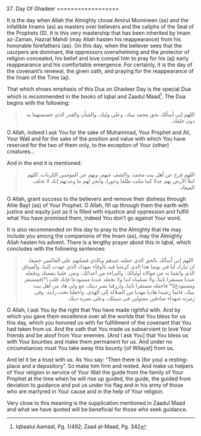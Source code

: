37. Day Of Ghadeer
==================

It is the day when Allah the Almighty chose Amirul Momineen (as) and the
infallible Imams (as) as masters over believers and the caliphs of the
Seal of the Prophets (S). It is this very mastership that has been
inherited by Imam az-Zaman, Hazrat Mahdi (may Allah hasten his
reappearance) from his honorable forefathers (as). On this day, when the
believer sees that the usurpers are dominant, the oppressors
overwhelming and the protector of religion concealed, his belief and
love compel him to pray for his (aj) early reappearance and his
comfortable emergence. For certainly, it is the day of the covenant’s
renewal, the given oath, and praying for the reappearance of the Imam of
the Time (aj).

That which shows emphasis of this Dua on Ghadeer Day is the special Dua
which is recommended in the books of Iqbal and Zaadul Maad[^1]. The Dua
begins with the following:

<blockquote dir="rtl">
  <p>
اللهم إني أسألك بحق محمد نبيك، وعلي وليك، والشأن والقدر الذي خصصتهما
به دون خلقك. 
  </p>
</blockquote>

O Allah, indeed I ask You for the sake of Muhammad, Your Prophet and
Ali, Your Wali and for the sake of the position and value with which You
have reserved for the two of them only, to the exception of Your (other)
creatures…

And in the end it is mentioned:

<blockquote dir="rtl">
  <p>
اللهم فرج عن أهل بيت محمد، واكشف عنهم، وبهم عن المؤمنين الكربات، اللهم
املأ الأرض بهم عدلا كما ملئت ظلما وجورا، وأنجز لهم ما وعدتهم إنك لا
تخلف الميعاد.
  </p>
</blockquote>

O Allah, grant success to the believers and remove their distress
through Ahle Bayt (as) of Your Prophet. O Allah, fill up through them
the earth with justice and equity just as it is filled with injustice
and oppression and fulfill what You have promised them, indeed You don’t
go against Your word.

It is also recommended on this day to pray to the Almighty that He may
include you among the companions of the Imam (as), may the Almighty
Allah hasten his advent. There is a lengthy prayer about this in Iqbal,
which concludes with the following sentences:

<blockquote dir="rtl">
  <p>
 اللهم إني أسألك بالحق الذي جعلته عندهم وبالذي فضلتهم على العالمين
جميعا، ان تبارك لنا في يومنا هذا الذي كرمتنا فيه بالوفاء بعهدك الذي
عهدت إلينا، والميثاق الذي واثقتنا به من موالاة أوليائك، والبراءة من
أعدائك، وتمن علينا بنعمتك وتجعله عندنا مستقرا ثابتا، ولا تسلبناه ابدا
ولا تجعله عندنا مستودعا فإنك قلت \*(فمستقر ومستودع)\* فاجعله مستقرا
ثابتا، وارزقنا نصر دينك، مع ولي هاد من أهل بيت نبيك، قائما رشيدا هاديا
مهديا من الضلالة إلى الهدى، واجعلنا تحت رايته، وفي زمرته شهداء صادقين
مقتولين في سبيلك، وعلى نصرة دينك.
  </p>
</blockquote>

O Allah, I ask You by the right that You have made rightful with. And by
which you gave them excellence over all the worlds that You bless for us
this day, which you honored us with for fulfillment of the covenant that
You had taken from us. And the oath that You made us subservient to love
Your friends and be aloof from Your enemies. [And I ask You] that You
bless us with Your bounties and make them permanent for us. And under no
circumstances must You take away this bounty [of Wilayat] from us.

And let it be a trust with us. As You say: “Then there is (for you) a
resting-place and a depository”. So make him firm and rested. And make
us helpers of Your religion in service of Your Wali the guide from the
family of Your Prophet at the time when he will rise up guided, the
guide, the guided from deviation to guidance and put us under his flag
and in his army of those who are martyred in Your cause and in the help
of Your religion.

Very close to this meaning is the supplication mentioned in Zaadul Maad
and what we have quoted will be beneficial for those who seek guidance.

[^1]: Iqbaalul Aamaal, Pg. 1/492; Zaad al-Maad, Pg. 342


